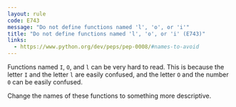 ```yaml
---
layout: rule
code: E743
message: "Do not define functions named 'l', 'o', or 'i'"
title: "Do not define functions named 'l', 'o', or 'i' (E743)"
links:
  - https://www.python.org/dev/peps/pep-0008/#names-to-avoid
---
```


Functions named `I`, `O`, and `l` can be very hard to read. This is because the letter `I` and the letter `l` are easily confused, and the letter `O` and the number `0` can be easily confused.

Change the names of these functions to something more descriptive.
